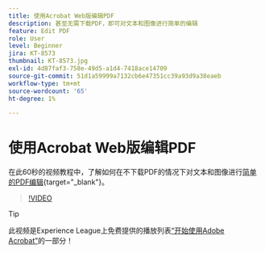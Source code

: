 ```yaml
---
title: 使用Acrobat Web版编辑PDF
description: 甚至无需下载PDF，即可对文本和图像进行简单的编辑
feature: Edit PDF
role: User
level: Beginner
jira: KT-8573
thumbnail: KT-8573.jpg
exl-id: 4d87faf3-758e-49d5-a1d4-7418ace14709
source-git-commit: 51d1a59999a7132cb6e47351cc39a93d9a38eaeb
workflow-type: tm+mt
source-wordcount: '65'
ht-degree: 1%

---
```


# 使用Acrobat Web版编辑PDF

在此60秒的视频教程中，了解如何在不下载PDF的情况下对文本和图像进行[简单的PDF编辑](https://www.adobe.com/acrobat/online/pdf-editor.html){target="_blank"}。

>[!VIDEO](https://video.tv.adobe.com/v/336362?quality=12&learn=on&hidetitle=true)

>[!TIP]
>
>此视频是Experience League上免费提供的播放列表[“开始使用Adobe Acrobat”](https://experienceleague.adobe.com/zh-hans/playlists/acrobat-get-started-business-users)的一部分！
